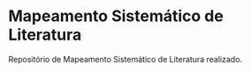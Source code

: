 # Mapeamento Sistemático de Literatura
Repositório de Mapeamento Sistemático de Literatura realizado.
